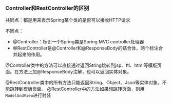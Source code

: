 ### Controller和RestController的区别

共同点：都是用来表示Spring某个类的是否可以接收HTTP请求

不同点：
- @Controller：标识一个Spring类是Spring MVC controller处理器
- @RestController是@Controller和@ResponseBody的结合体，两个标注合并起来的作用。

@Controller类中的方法可以直接通过返回String跳转到jsp、ftl、html等模版页面。在方法上加@ResponseBody注解，也可以返回实体对象。

@RestController类中的所有方法只能返回String、Object、Json等实体对象，不能跳转到模版页面。
@RestController中的方法如果想跳转页面，则用`ModelAndView`进行封装